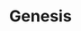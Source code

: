 ---
title: Genesis
company: sega
logo: '<path d="M110.929,13.644 C111.2,12.694 112.074,12 113.108,12 C114.145,12 115.02,12.694 115.291,13.644 L118.118,22.254 L112.528,22.254 L112.528,20.973 L116.284,20.973 L113.89,13.94 C113.787,13.56 113.477,13.282 113.108,13.282 C112.743,13.282 112.433,13.56 112.33,13.94 L109.498,22.254 L108.102,22.254 L110.929,13.644 Z M112.584,18.991 L113.595,18.991 L113.079,17.522 L112.584,18.991 Z M112.38,14.775 C112.475,14.449 112.771,13.514 113.12,13.514 C113.468,13.514 113.763,14.45 113.863,14.775 L115.815,20.62 L112.527,20.62 L112.527,19.154 L111.48,22.254 L109.848,22.254 L112.38,14.775 Z M103.443,13.632 C102.798,13.632 102.279,14.154 102.279,14.795 L102.279,19.69 C102.279,20.333 102.798,20.854 103.443,20.854 L106.936,20.854 L106.936,17.009 L104.375,17.009 L104.375,15.727 L108.335,15.727 L108.335,22.255 L103.326,22.255 C101.975,22.255 100.88,21.16 100.88,19.809 L100.88,14.682 C100.88,13.331 101.975,12.233 103.326,12.233 L108.335,12.233 L108.335,13.632 L103.443,13.632 Z M104.375,17.359 L106.589,17.359 L106.589,20.505 L103.793,20.505 C103.148,20.505 102.625,19.983 102.625,19.341 L102.625,15.146 C102.625,14.503 103.148,13.981 103.793,13.981 L108.335,13.981 L108.335,15.378 L104.375,15.378 C104.182,15.378 104.025,15.535 104.025,15.728 L104.025,18.759 C104.025,18.951 104.182,19.108 104.375,19.108 L105.189,19.108 L105.189,18.759 L104.375,18.759 L104.375,17.359 Z M95.406,13.632 C94.763,13.632 94.241,14.154 94.241,14.796 L94.241,19.637 C94.241,20.28 94.763,20.801 95.406,20.801 L100.298,20.801 L100.298,22.2 L95.288,22.2 C93.937,22.2 92.843,21.102 92.843,19.752 L92.843,14.682 C92.843,13.331 93.937,12.233 95.288,12.233 L100.298,12.233 L100.298,13.632 L95.406,13.632 Z M99.248,17.009 L94.592,17.009 L94.592,15.146 C94.592,14.503 95.113,13.981 95.755,13.981 L100.297,13.981 L100.297,15.378 L96.337,15.378 C96.144,15.378 95.987,15.535 95.987,15.728 L99.248,15.728 L99.248,17.009 Z M99.248,17.477 L99.248,18.758 L95.987,18.758 C95.987,18.951 96.144,19.108 96.337,19.108 L100.297,19.108 L100.297,20.504 L95.755,20.504 C95.113,20.504 94.592,19.983 94.592,19.339 L94.592,17.476 L99.248,17.477 Z M87.278,19.223 L88.767,19.223 C88.893,19.223 88.999,19.12 88.999,18.991 C88.999,18.861 88.893,18.758 88.767,18.758 L87.726,18.758 L87.717,18.743 L87.717,18.758 C85.917,18.758 84.34,17.298 84.34,15.495 C84.34,13.695 85.8,12.232 87.6,12.232 L92.145,12.232 L92.145,13.63 L87.775,13.63 C86.714,13.63 85.736,14.49 85.736,15.552 C85.736,16.378 86.343,17.087 87.057,17.359 L88.824,17.359 C89.693,17.359 90.396,18.065 90.396,18.933 C90.396,19.781 89.723,20.474 88.882,20.505 L88.824,20.505 L84.34,20.505 L84.34,19.223 L87.278,19.223 Z M89.205,15.263 L87.719,15.265 C87.589,15.265 87.486,15.371 87.486,15.497 C87.486,15.627 87.589,15.729 87.719,15.729 L88.757,15.729 L88.768,15.747 L88.768,15.729 C90.569,15.729 92.146,17.192 92.146,18.992 C92.146,20.795 90.684,22.255 88.883,22.255 L84.341,22.255 L84.341,20.856 L88.708,20.856 C89.77,20.856 90.747,19.996 90.747,18.934 C90.747,18.108 90.144,17.402 89.429,17.128 L87.662,17.128 C86.792,17.128 86.087,16.424 86.087,15.553 C86.087,14.705 86.759,14.011 87.601,13.981 L87.661,13.981 L92.146,13.981 L92.146,15.263 L89.205,15.263 Z M91.592,27.104 L91.592,47.782 L84.629,47.782 L84.629,40.143 L71.285,32.549 L71.285,47.782 L64.322,47.782 L64.322,27.104 L71.575,27.104 L84.629,34.531 L84.629,27.104 L91.592,27.104 Z M159.989,27.004 L167.227,27.004 L167.227,47.814 L159.989,47.814 L159.989,27.004 Z M115.471,31.166 L103.58,31.166 L103.58,35.328 L117.849,35.328 L111.011,39.49 L103.58,39.49 L103.58,43.652 L122.903,43.652 L116.065,47.814 L96.445,47.814 L96.445,31.761 L103.58,27.004 L122.308,27.004 L115.471,31.166 Z M52.249,31.244 L40.425,31.244 L40.425,35.381 L54.614,35.381 L47.815,39.521 L40.425,39.521 L40.425,43.659 L59.64,43.659 L52.84,47.798 L33.33,47.798 L33.33,31.835 L40.425,27.104 L59.049,27.104 L52.249,31.244 Z M-2.55795385e-13,31.836 L7.097,27.104 L28.685,27.104 L21.883,31.246 L7.097,31.246 L7.097,43.665 L20.405,43.665 L20.405,38.638 L12.125,38.638 L18.926,34.498 L27.503,34.498 L27.503,43.074 L20.405,47.806 L-2.55795385e-13,47.806 L-2.55795385e-13,31.836 Z M155.566,43.592 L148.629,47.814 L127.216,47.814 L134.153,43.592 L147.724,43.592 L147.724,39.37 L127.216,39.37 L127.216,31.227 L134.153,27.004 L155.868,27.004 L148.931,31.227 L134.756,31.227 L134.756,35.147 L155.566,35.147 L155.566,43.592 Z M199.699,43.592 L192.762,47.814 L171.349,47.814 L178.286,43.592 L191.858,43.592 L191.858,39.37 L171.349,39.37 L171.349,31.227 L178.286,27.004 L200,27.004 L193.064,31.227 L178.889,31.227 L178.889,35.147 L199.699,35.147 L199.699,43.592 Z" />'
disc: false
cartridge: true
color: gray-900
order: 26
---